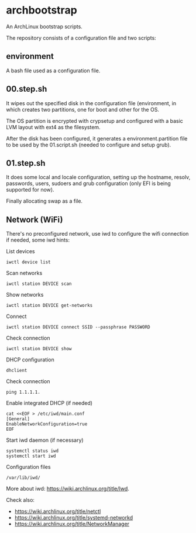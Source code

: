# archbootstrap

An ArchLinux bootstrap scripts.

The repository consists of a configuration file and two scripts:

## environment

A bash file used as a configuration file.

## 00.step.sh

It wipes out the specified disk in the configuration file (environment, in which
creates two partitions, one for boot and other for the OS.

The OS partition is encrypted with crypsetup and configured with a
basic LVM layout with ext4 as the filesystem.

After the disk has been configured, it generates a environment.partition file
to be used by the 01.script.sh (needed to configure and setup grub).

## 01.step.sh

It does some local and locale configuration, setting up the hostname, resolv, 
passwords, users, sudoers and grub configuration (only EFI is being supported for now).

Finally allocating swap as a file.

## Network (WiFi)

There's no preconfigured network, use iwd to configure the wifi connection if needed, some iwd hints:

List devices
```
iwctl device list
```

Scan networks
```
iwctl station DEVICE scan
```

Show networks
```
iwctl station DEVICE get-networks
```

Connect
```
iwctl station DEVICE connect SSID --passphrase PASSWORD
```

Check connection
```
iwctl station DEVICE show
```

DHCP configuration
```
dhclient
```

Check connection
```
ping 1.1.1.1.
```

Enable integrated DHCP (if needed)
```
cat <<EOF > /etc/iwd/main.conf
[General]
EnableNetworkConfiguration=true
EOF
```

Start iwd daemon (if necessary)
```
systemctl status iwd
systemctl start iwd
```

Configuration files
```
/var/lib/iwd/
```

More about iwd: https://wiki.archlinux.org/title/Iwd.

Check also: 
- https://wiki.archlinux.org/title/netctl
- https://wiki.archlinux.org/title/systemd-networkd
- https://wiki.archlinux.org/title/NetworkManager












